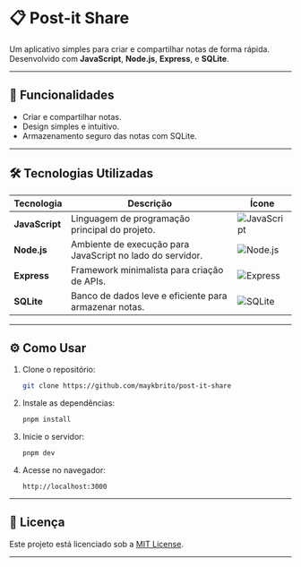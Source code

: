 # 📋 Post-it Share

Um aplicativo simples para criar e compartilhar notas de forma rápida. Desenvolvido com **JavaScript**, **Node.js**, **Express**, e **SQLite**.

---

## 🚀 Funcionalidades

- Criar e compartilhar notas.
- Design simples e intuitivo.
- Armazenamento seguro das notas com SQLite.

---

## 🛠️ Tecnologias Utilizadas

| Tecnologia       | Descrição                                                     | Ícone                                                                                   |
|-------------------|---------------------------------------------------------------|-----------------------------------------------------------------------------------------|
| **JavaScript**   | Linguagem de programação principal do projeto.                | ![JavaScript](https://img.shields.io/badge/-JavaScript-F7DF1E?style=flat&logo=javascript&logoColor=black) |
| **Node.js**      | Ambiente de execução para JavaScript no lado do servidor.      | ![Node.js](https://img.shields.io/badge/-Node.js-339933?style=flat&logo=node.js&logoColor=white) |
| **Express**      | Framework minimalista para criação de APIs.                   | ![Express](https://img.shields.io/badge/-Express-000000?style=flat&logo=express&logoColor=white) |
| **SQLite**       | Banco de dados leve e eficiente para armazenar notas.          | ![SQLite](https://img.shields.io/badge/-SQLite-003B57?style=flat&logo=sqlite&logoColor=white) |


---

## ⚙️ Como Usar

1. Clone o repositório:
   ```bash
   git clone https://github.com/maykbrito/post-it-share
   ```

2. Instale as dependências:
   ```bash
   pnpm install
   ```

3. Inicie o servidor:
   ```bash
   pnpm dev
   ```

4. Acesse no navegador:
   ```
   http://localhost:3000
   ```

---

## 📄 Licença

Este projeto está licenciado sob a [MIT License](./LICENSE).

---

